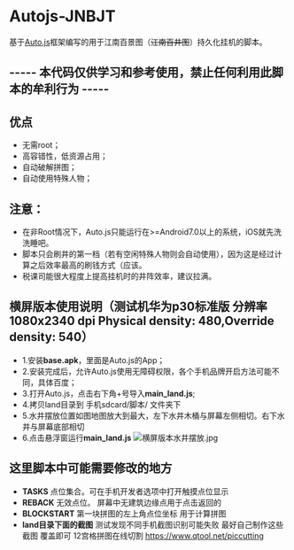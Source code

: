 # Autojs-JNBJT
基于[Auto.js](https://hyb1996.github.io/AutoJs-Docs/#/)框架编写的用于江南百景图（~~江南百井图~~）持久化挂机的脚本。  

## ----- 本代码仅供学习和参考使用，禁止任何利用此脚本的牟利行为 -----

## 优点
+ 无需root；  
+ 高容错性，低资源占用；  
+ 自动破解拼图；  
+ 自动使用特殊人物；  


## 注意：  
+ 在非Root情况下，Auto.js只能运行在>=Android7.0以上的系统，iOS就先洗洗睡吧。
+ 脚本只会刷井的第一档（若有空闲特殊人物则会自动使用），因为这是经过计算之后效率最高的刷钱方式（应该。
+ 税课司能很大程度上提高挂机时的井阵效率，建议拉满。


## 横屏版本使用说明（测试机华为p30标准版  分辨率1080x2340 dpi Physical density: 480,Override density: 540）
+ 1.安装**base.apk**，里面是Auto.js的App；
+ 2.安装完成后，允许Auto.js使用无障碍权限，各个手机品牌开启方法可能不同，具体百度；
+ 3.打开Auto.js，点击右下角+号导入**main_land.js**;
+ 4.拷贝land目录到 手机sdcard/脚本/ 文件夹下 
+ 5.水井摆放位置如图地图放大到最大，左下水井木桶与屏幕左侧相切。右下水井与屏幕底部相切
+ 6.点击悬浮窗运行**main_land.js**
![横屏版本水井摆放.jpg](https://s1.ax1x.com/2020/09/11/wtEAU0.jpg)
## 这里脚本中可能需要修改的地方
+ **TASKS** 点位集合。可在手机开发者选项中打开触摸点位显示
+ **REBACK** 无效点位。 屏幕中无建筑边缘点用于点击返回的
+ **BLOCKSTART** 第一块拼图的左上角点位坐标 用于计算拼图
+ **land目录下面的截图**  测试发现不同手机截图识别可能失败 最好自己制作这些截图 覆盖即可 12宫格拼图在线切割 https://www.qtool.net/piccutting